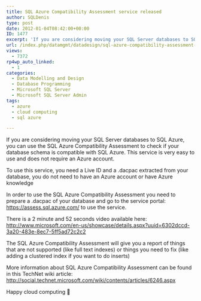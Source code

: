 ```yaml
---
title: SQL Azure Compatibility Assessment service released
author: SQLDenis
type: post
date: 2012-01-04T08:42:00+00:00
ID: 1477
excerpt: 'If you are considering moving your SQL Server databases to SQL Azure, you can use the SQL Azure Compatibility Assessment to check if your database schema is compatible with SQL Azure. This service is very easy to use and does not require an Azure accoun&hellip;'
url: /index.php/datamgmt/datadesign/sql-azure-compatibility-assessment-service/
views:
  - 7372
rp4wp_auto_linked:
  - 1
categories:
  - Data Modelling and Design
  - Database Programming
  - Microsoft SQL Server
  - Microsoft SQL Server Admin
tags:
  - azure
  - cloud computing
  - sql azure

---
```

If you are considering moving your SQL Server databases to SQL Azure, you can use the SQL Azure Compatibility Assessment to check if your database schema is compatible with SQL Azure. This service is very easy to use and does not require an Azure account.

To use this service, you need a Live ID and a .dacpac extracted from your database, you do not need to have an Azure account or have Azure knowledge

In order to use the SQL Azure Compatibility Assessment you need to prepare a .dacpac of your database and go to the service portal: https://assess.sql.azure.com/ to use the service.

There is a 2 minute and 52 seconds video available here: http://www.microsoft.com/en-us/showcase/details.aspx?uuid=6302dccd-3a20-483e-8ec7-5ff5ad72c2c2

The SQL Azure Compatibility Assessment will give you a report of things that are not supported (like full text indexes) or things you need to fix (like adding a clustered index if you want to do inserts)

More information about SQL Azure Compatibility Assessment can be found in this TechNet wiki article: http://social.technet.microsoft.com/wiki/contents/articles/6246.aspx

Happy cloud computing 🙂